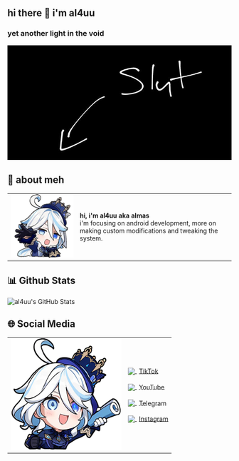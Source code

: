 <h2>hi there 👋 i'm al4uu</h2>
<h3>yet another light in the void</h3>

<img src="https://raw.githubusercontent.com/al4uu/al4uu/e6fb5a58aba9d1cd3babdb7fbf9cf4d3b0d67ab5/IMG_20241207_092707_002.jpg" alt="profile image">

<h2>👤 about meh</h2>
<table>
  <tr>
    <td><img src="https://github.com/al4uu/al4uu/blob/67da73dc4f22ee8a8a6eda0148beab47eed3c945/1733540591249.png?raw=true" alt="profile image"></td>
    <td><strong>hi, i'm al4uu aka almas</strong><br>i'm focusing on android development, more on making custom modifications and tweaking the system.</td>
  </tr>
</table>

<h2>📊 Github Stats</h2>
<img src="https://github-readme-stats.vercel.app/api?username=al4uu&show_icons=true&theme=dark&count_private=true" alt="al4uu's GitHub Stats">

<h2>🌐 Social Media</h2>
<table>
  <tr>
    <td><img src="https://github.com/al4uu/al4uu/blob/dced48a8ed53fce1d45ef0295cbbc54ac4a6ab56/1733540546533.png?raw=true" width="250"></td>
    <td>
      <a href="https://www.tiktok.com/@al4uu">
        <img src="https://static.wikia.nocookie.net/tiktok/images/e/eb/TikTok_Logo.png/revision/latest?cb=20210816124125" width="20" style="vertical-align: middle;">
        <span style="vertical-align: middle; margin-left: 5px;">TikTok</span>
      </a><br><br>
      <a href="https://youtube.com/@al4uu">
        <img src="https://upload.wikimedia.org/wikipedia/commons/e/ef/Youtube_logo.png" width="20" style="vertical-align: middle;">
        <span style="vertical-align: middle; margin-left: 5px;">YouTube</span>
      </a><br><br>
      <a href="https://t.me/al4uu">
        <img src="https://upload.wikimedia.org/wikipedia/commons/8/82/Telegram_logo.svg" width="20" style="vertical-align: middle;">
        <span style="vertical-align: middle; margin-left: 5px;">Telegram</span>
      </a><br><br>
      <a href="https://www.instagram.com/al4uu._?igsh=MWJjcWdkang0YTh6cQ==">
        <img src="https://upload.wikimedia.org/wikipedia/commons/e/e7/Instagram_logo_2016.svg" width="20" style="vertical-align: middle;">
        <span style="vertical-align: middle; margin-left: 5px;">Instagram</span>
      </a>
    </td>
  </tr>
</table>

